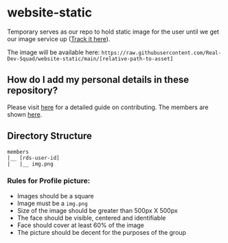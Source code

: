 # website-static

Temporary serves as our repo to hold static image for the user until we get our image service up ([Track it here](https://github.com/Real-Dev-Squad/website-todo-items/issues/14)).

The image will be available here: `https://raw.githubusercontent.com/Real-Dev-Squad/website-static/main/[relative-path-to-asset]`

## How do I add my personal details in these repository?

Please visit [here](./CONTRIBUTING.md) for a detailed guide on contributing. The members are shown [here](https://members.realdevsquad.com/).

## Directory Structure

```
members
|__ [rds-user-id]
|   |__ img.png
```

### Rules for Profile picture:

- Images should be a square
- Image must be a `img.png`
- Size of the image should be greater than 500px X 500px
- The face should be visible, centered and identifiable
- Face should cover at least 60% of the image
- The picture should be decent for the purposes of the group
